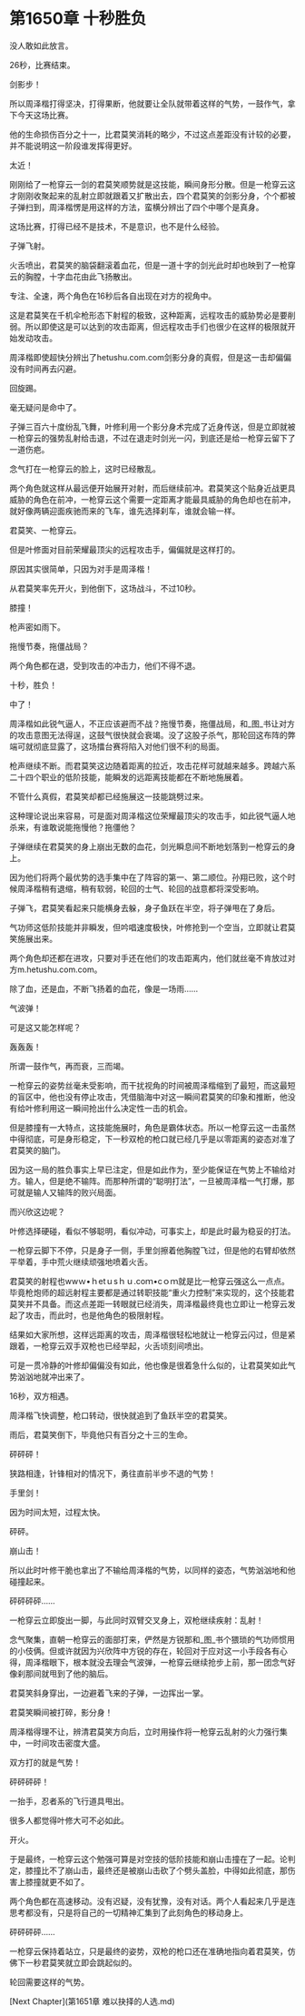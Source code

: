 # 第1650章 十秒胜负

没人敢如此放言。

26秒，比赛结束。

剑影步！

所以周泽楷打得坚决，打得果断，他就要让全队就带着这样的气势，一鼓作气，拿下今天这场比赛。

他的生命损伤百分之十一，比君莫笑消耗的略少，不过这点差距没有计较的必要，并不能说明这一阶段谁发挥得更好。

太近！

刚刚给了一枪穿云一剑的君莫笑顺势就是这技能，瞬间身形分散。但是一枪穿云这才刚刚收聚起来的乱射立即就跟着又扩散出去，四个君莫笑的剑影分身，个个都被子弹扫到，周泽楷愣是用这样的方法，蛮横分辨出了四个中哪个是真身。

这场比赛，打得已经不是技术，不是意识，也不是什么经验。

子弹飞射。

火舌喷出，君莫笑的脑袋翻滚着血花，但是一道十字的剑光此时却也映到了一枪穿云的胸膛，十字血花由此飞扬散出。

专注、全速，两个角色在16秒后各自出现在对方的视角中。

这是君莫笑在千机伞枪形态下射程的极致，这种距离，远程攻击的威胁势必是要削弱。所以即使这是可以达到的攻击距离，但远程攻击手们也很少在这样的极限就开始发动攻击。

周泽楷即使超快分辨出了hetushu.com.com剑影分身的真假，但是这一击却偏偏没有时间再去闪避。

回旋踢。

毫无疑问是命中了。

子弹三百六十度纷乱飞舞，叶修利用一个影分身术完成了近身传送，但是立即就被一枪穿云的强势乱射给击退，不过在退走时剑光一闪，到底还是给一枪穿云留下了一道伤疤。

念气打在一枪穿云的脸上，这时已经散乱。

两个角色就这样从最远便开始展开对射，而后继续前冲。君莫笑这个贴身近战更具威胁的角色在前冲，一枪穿云这个需要一定距离才能最具威胁的角色却也在前冲，就好像两辆迎面疾驰而来的飞车，谁先选择刹车，谁就会输一样。

君莫笑、一枪穿云。

但是叶修面对目前荣耀最顶尖的远程攻击手，偏偏就是这样打的。

原因其实很简单，只因为对手是周泽楷！

从君莫笑率先开火，到他倒下，这场战斗，不过10秒。

膝撞！

枪声密如雨下。

拖慢节奏，拖僵战局？

两个角色都在退，受到攻击的冲击力，他们不得不退。

十秒，胜负！

中了！

周泽楷如此锐气逼人，不正应该避而不战？拖慢节奏，拖僵战局，和_图_书让对方的攻击意图无法得逞，这鼓气很快就会衰竭。没了这股子杀气，那轮回这布阵的弊端可就彻底显露了，这场擂台赛将陷入对他们很不利的局面。

枪声继续不断。而君莫笑这边随着距离的拉近，攻击花样可就越来越多。跨越六系二十四个职业的低阶技能，能瞬发的远距离技能都在不断地施展着。

不管什么真假，君莫笑却都已经施展这一技能跳劈过来。

这种理论说出来容易，可是面对周泽楷这位荣耀最顶尖的攻击手，如此锐气逼人地杀来，有谁敢说能拖慢他？拖僵他？

子弹继续在君莫笑的身上崩出无数的血花，剑光瞬息间不断地划落到一枪穿云的身上。

因为他们将两个最优势的选手集中在了阵容的第一、第二顺位。孙翔已败，这个时候周泽楷稍有退缩，稍有软弱，轮回的士气、轮回的战意都将深受影响。

子弹飞，君莫笑看起来只能横身去躲，身子鱼跃在半空，将子弹甩在了身后。

气功师这低阶技能并非瞬发，但吟唱速度极快，叶修抢到一个空当，立即就让君莫笑施展出来。

两个角色却还都在进攻，只要对手还在他们的攻击距离内，他们就丝毫不肯放过对方m.hetushu.com.com。

除了血，还是血，不断飞扬着的血花，像是一场雨……

气波弹！

可是这又能怎样呢？

轰轰轰！

所谓一鼓作气，再而衰，三而竭。

一枪穿云的姿势丝毫未受影响，而干扰视角的时间被周泽楷缩到了最短，而这最短的盲区中，他也没有停止攻击，凭借脑海中对这一瞬间君莫笑的印象和推断，他没有给叶修利用这一瞬间抢出什么决定性一击的机会。

但是膝撞有一大特点，这技能施展时，角色是霸体状态。所以一枪穿云这一击虽然中得彻底，可是身形稳定，下一秒双枪的枪口就已经几乎是以零距离的姿态对准了君莫笑的脑门。

因为这一局的胜负事实上早已注定，但是如此作为，至少能保证在气势上不输给对方。输人，但是绝不输阵。而那种所谓的“聪明打法”，一旦被周泽楷一气打爆，那可就是输人又输阵的败兴局面。

而兴欣这边呢？

叶修选择硬碰，看似不够聪明，看似冲动，可事实上，却是此时最为稳妥的打法。

一枪穿云脚下不停，只是身子一侧，手里剑擦着他胸膛飞过，但是他的右臂却依然平举着，手中荒火继续顽强地喷着火舌。

君莫笑的射程也wwｗ•ｈetｕsｈｕ.coｍ•cｏｍ就是比一枪穿云强这么一点点。毕竟枪炮师的超远射程主要都是通过转职技能“重火力控制”来实现的，这个技能君莫笑并不具备。而这点差距一转眼就已经消失，周泽楷最终竟也立即让一枪穿云发起了攻击，而此时，也是他角色的极限射程。

结果如大家所想，这样远距离的攻击，周泽楷很轻松地就让一枪穿云闪过，但是紧跟着，一枪穿云双手双枪也已经举起，火舌顷刻间喷出。

可是一贯冷静的叶修却偏偏没有如此，他也像是很着急什么似的，让君莫笑如此气势汹汹地就冲出来了。

16秒，双方相遇。

周泽楷飞快调整，枪口转动，很快就追到了鱼跃半空的君莫笑。

雨后，君莫笑倒下，毕竟他只有百分之十三的生命。

砰砰砰！

狭路相逢，针锋相对的情况下，勇往直前半步不退的气势！

手里剑！

因为时间太短，过程太快。

砰砰。

崩山击！

所以此时叶修干脆也拿出了不输给周泽楷的气势，以同样的姿态，气势汹汹地和他碰撞起来。

砰砰砰砰……

一枪穿云立即旋出一脚，与此同时双臂交叉身上，双枪继续疾射：乱射！

念气聚集，直朝一枪穿云的面部打来，俨然是方锐那和_图_书个猥琐的气功师惯用的小伎俩。但或许就因为兴欣阵中方锐的存在，轮回对于应对这一小手段各有心得，周泽楷眼下，根本就没去理会气波弹，一枪穿云继续抢步上前，那一团念气好像刹那间就甩到了他的脑后。

君莫笑斜身穿出，一边避着飞来的子弹，一边挥出一掌。

君莫笑瞬间被打碎，影分身！

周泽楷得理不让，辨清君莫笑方向后，立时用操作将一枪穿云乱射的火力强行集中，一时间攻击密度大盛。

双方打的就是气势！

砰砰砰砰！

一抬手，忍者系的飞行道具甩出。

很多人都觉得叶修大可不必如此。

开火。

于是最终，一枪穿云这个勉强可算是对空技的低阶技能和崩山击撞在了一起。论判定，膝撞比不了崩山击，最终还是被崩山击砍了个劈头盖脸，中得如此彻底，那伤害上膝撞就更不如了。

两个角色都在高速移动。没有迟疑，没有犹豫，没有对话。两个人看起来几乎是连思考都没有，只是将自己的一切精神汇集到了此刻角色的移动身上。

砰砰砰砰……

一枪穿云保持着站立，只是最终的姿势，双枪的枪口还在准确地指向着君莫笑，仿佛下一秒君莫笑就立即会跳起似的。

轮回需要这样的气势。



[Next Chapter](第1651章 难以抉择的人选.md)